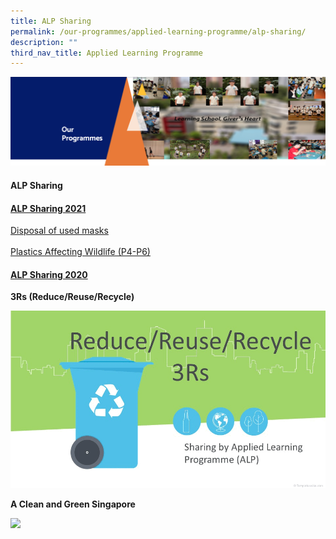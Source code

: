 ```yaml
---
title: ALP Sharing
permalink: /our-programmes/applied-learning-programme/alp-sharing/
description: ""
third_nav_title: Applied Learning Programme
---
```

<img src="/images/OurProgrammes1.png">
<h4><strong>ALP Sharing</strong></h4>
<h4><u><strong>ALP Sharing 2021</strong></u></h4>
<p><a href="/files/2021%20ALP%20Sharing%202%20-%20DIsposal%20of%20used%20masks.pdf" target="">Disposal of used masks</a><br><br><a href="/files/ALP%20sharing%20-Plastics%20affecting%20Wildlife%20P4-6.pdf" target="">Plastics Affecting Wildlife (P4-P6)</a></p>
<h4><u><strong>ALP Sharing 2020</strong></u></h4>
<p><strong>3Rs (Reduce/Reuse/Recycle)</strong></p>
<img src="/images/3Rs.gif">
<p><strong>A Clean and Green Singapore</strong></p>
<img src="/images/Clean%20and%20Green.gif">